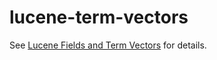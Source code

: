 # lucene-term-vectors

See [Lucene Fields and Term Vectors](https://northcoder.com/post/lucene-fields-and-term-vectors/) for details.
